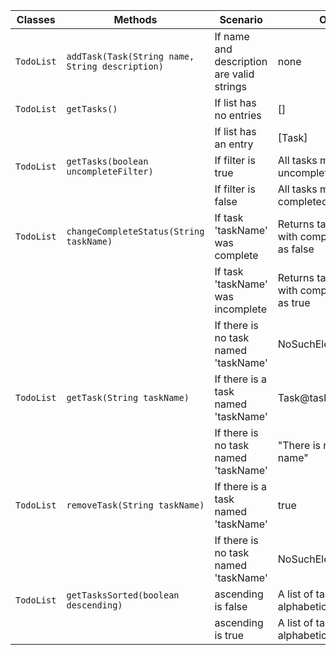 | Classes    | Methods                                         | Scenario                                  | Outputs                                                 |
|------------|-------------------------------------------------|-------------------------------------------|---------------------------------------------------------|
| `TodoList` | `addTask(Task(String name, String description)` | If name and description are valid strings | none                                                    |
| `TodoList` | `getTasks()`                                    | If list has no entries                    | []                                                      |
|            |                                                 | If list has an entry                      | [Task]                                                  |
| `TodoList` | `getTasks(boolean uncompleteFilter)`            | If filter is true                         | All tasks marked as uncompleted                         |
|            |                                                 | If filter is false                        | All tasks marked as completed                           |
| `TodoList` | `changeCompleteStatus(String taskName)`         | If task 'taskName' was complete           | Returns task 'taskName' with completed now set as false |
|            |                                                 | If task 'taskName' was incomplete         | Returns task 'taskName' with completed now set as true  |
|            |                                                 | If there is no task named 'taskName'      | NoSuchElementException                                  |
| `TodoList` | `getTask(String taskName)`                      | If there is a task named 'taskName'       | Task@taskName                                           |
|            |                                                 | If there is no task named 'taskName'      | "There is no task by that name"                         |
| `TodoList` | `removeTask(String taskName)`                   | If there is a task named 'taskName'       | true                                                    |
|            |                                                 | If there is no task named 'taskName'      | NoSuchElementException                                  |
| `TodoList` | `getTasksSorted(boolean descending)`            | ascending is false                        | A list of tasks, sorted alphabetically a-z              |
|            |                                                 | ascending is true                         | A list of tasks, sorted alphabetically z-a              |
